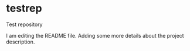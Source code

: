 # testrep
Test repository

I am editing the README file. Adding some more details about the project description.
